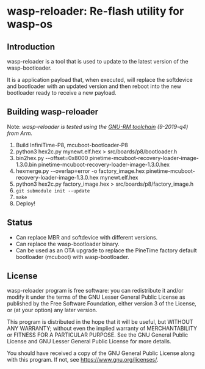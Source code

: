 wasp-reloader: Re-flash utility for wasp-os
===========================================

Introduction
------------

wasp-reloader is a tool that is used to update to the latest version
of the wasp-bootloader.

It is a application payload that, when executed, will replace the
softdevice and bootloader with an updated version and then reboot
into the new bootloader ready to receive a new payload.

Building wasp-reloader
----------------------

Note: *wasp-reloader is tested using the [GNU-RM toolchain](https://developer.arm.com/tools-and-software/open-source-software/developer-tools/gnu-toolchain/gnu-rm) (9-2019-q4) from Arm.*

1. Build InfiniTime-P8, mcuboot-bootloader-P8
2. python3 hex2c.py mynewt.elf.hex > src/boards/p8/bootloader.h
3. bin2hex.py --offset=0x8000 pinetime-mcuboot-recovery-loader-image-1.3.0.bin pinetime-mcuboot-recovery-loader-image-1.3.0.hex
4. hexmerge.py --overlap=error -o factory_image.hex pinetime-mcuboot-recovery-loader-image-1.3.0.hex mynewt.elf.hex
5. python3 hex2c.py factory_image.hex > src/boards/p8/factory_image.h
6. `git submodule init --update`
7. `make`
8. Deploy!

Status
------

 * Can replace MBR and softdevice with different versions.
 * Can replace the wasp-bootloader binary.
 * Can be used as an OTA upgrade to replace the PineTime factory
   default bootloader (mcuboot) with wasp-bootloader.

License
-------

wasp-reloader program is free software: you can redistribute it and/or
modify it under the terms of the GNU Lesser General Public License as
published by the Free Software Foundation, either version 3 of the
License, or (at your option) any later version.

This program is distributed in the hope that it will be useful, but
WITHOUT ANY WARRANTY; without even the implied warranty of
MERCHANTABILITY or FITNESS FOR A PARTICULAR PURPOSE.  See the GNU
General Public License and GNU Lesser General Public License for more
details.

You should have received a copy of the GNU General Public License
along with this program.  If not, see <https://www.gnu.org/licenses/>.
